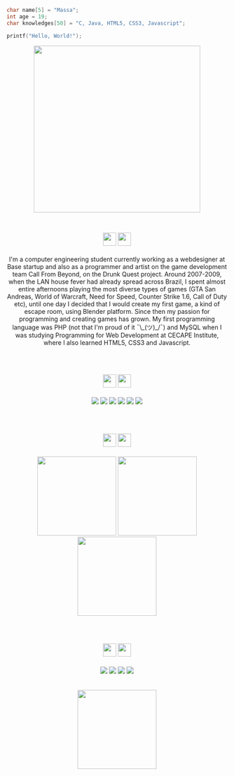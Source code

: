 ```C
char name[5] = "Massa";
int age = 19;
char knowledges[50] = "C, Java, HTML5, CSS3, Javascript";

printf("Hello, World!");
```

<div align="center">
  <img height="380em" src="https://i.imgur.com/3OlMO0j.gif" />
</div>

</br>

<div align="center">
      <h2><img height="30em" src="https://emojipedia-us.s3.dualstack.us-west-1.amazonaws.com/thumbs/120/noto-emoji/343/alien-monster_1f47e.jpg" />
        <img height="30em" src="https://i.imgur.com/nvcxr47.png" /></h2>
      I'm a computer engineering student currently working as a webdesigner at Base startup and also as a programmer and artist on the game development team Call From Beyond, on the Drunk Quest project. Around 2007-2009, when the LAN house fever had already spread across Brazil, I spent almost entire afternoons playing the most diverse types of games (GTA San Andreas, World of Warcraft, Need for Speed, Counter Strike 1.6, Call of Duty etc), until one day I decided that I would create my first game, a kind of escape room, using Blender platform. Since then my passion for programming and creating games has grown.
      My first programming language was PHP (not that I'm proud of it ¯\_(ツ)_/¯) and MySQL when I was studying Programming for Web Development at CECAPE Institute, where I also learned HTML5, CSS3 and Javascript.
</div>

</br>
</br>

<div align="center">
    <h2><img height="30em" src="https://emojipedia-us.s3.dualstack.us-west-1.amazonaws.com/thumbs/120/noto-emoji/343/laptop_1f4bb.jpg" />
      <img height="30em" src="https://i.imgur.com/kmCYCgU.png" /></h2>
      <img src="https://img.shields.io/badge/C-000000?style=for-the-badge&logo=c&logoColor=white"/>
      <img src="https://img.shields.io/badge/Java-000000?style=for-the-badge&logo=java&logoColor=white"/>
      <img src="https://img.shields.io/badge/HTML5-000000?style=for-the-badge&logo=html5&logoColor=white"/>
      <img src="https://img.shields.io/badge/CSS3-000000?style=for-the-badge&logo=css3&logoColor=white"/>
      <img src="https://img.shields.io/badge/Git-000000?style=for-the-badge&logo=git&logoColor=white"/>
      <img src="https://img.shields.io/badge/Linux-000000?style=for-the-badge&logo=linux&logoColor=white"/>
      

</div>

</br>
</br>

<div align="center">
  <h2><img height="30em" src="https://emojipedia-us.s3.dualstack.us-west-1.amazonaws.com/thumbs/120/noto-emoji/343/fire_1f525.jpg" />
     <img height="30em" src="https://i.imgur.com/t3TQDA4.png" /></h2>
      <img height="180em" src="https://github-readme-stats.vercel.app/api?username=mdmassa&show_icons=true&theme=gruvbox" />
      <img height="180em" src="https://github-readme-streak-stats.herokuapp.com/?user=mdmassa&show_icons=true&theme=gruvbox"/>
      <img height="180em" src="https://github-readme-stats.vercel.app/api/top-langs/?username=mdmassa&theme=gruvbox&layout=compact" />
</div>

</br>
</br>

<div align="center">
    <h2><img height="30em" src="https://emojipedia-us.s3.dualstack.us-west-1.amazonaws.com/thumbs/120/noto-emoji/343/speech-balloon_1f4ac.jpg" />
     <img height="30em" src="https://i.imgur.com/qHdJ7Qj.png" /></h2>
      <a href="https://www.instagram.com/desenhosamassados/"><img src="https://img.shields.io/badge/Instagram-000000?style=for-the-badge&logo=instagram&logoColor=white"/></a>
      <img src="https://img.shields.io/badge/Discord-000000?style=for-the-badge&logoColor=white" />
      <a href="https://github.com/mdmassa/"><img src="https://img.shields.io/badge/GitHub-000000?style=for-the-badge&logo=github&logoColor=white"/></a>
      <a href="m.eduardamassa@gmail.com"><img src="https://img.shields.io/badge/Gmail-000000?style=for-the-badge&logo=gmail&logoColor=white" /></a>
</div>

</br>
</br>

<div align="center">
  <img height="180cm" align="middle-centre" src="https://i.imgur.com/2DkF1KL.png" />
</div>
